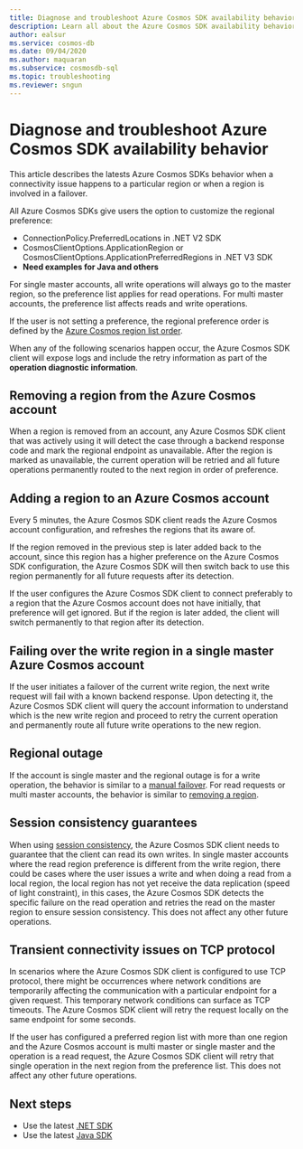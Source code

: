 ```yaml
---
title: Diagnose and troubleshoot Azure Cosmos SDK availability behavior
description: Learn all about the Azure Cosmos SDK availability behavior when operating in multi regional environments.
author: ealsur
ms.service: cosmos-db
ms.date: 09/04/2020
ms.author: maquaran
ms.subservice: cosmosdb-sql
ms.topic: troubleshooting
ms.reviewer: sngun
---
```

# Diagnose and troubleshoot Azure Cosmos SDK availability behavior

This article describes the latests Azure Cosmos SDKs behavior when a connectivity issue happens to a particular region or when a region is involved in a failover.

All Azure Cosmos SDKs give users the option to customize the regional preference:

* ConnectionPolicy.PreferredLocations in .NET V2 SDK
* CosmosClientOptions.ApplicationRegion or CosmosClientOptions.ApplicationPreferredRegions in .NET V3 SDK
* **Need examples for Java and others**

For single master accounts, all write operations will always go to the master region, so the preference list applies for read operations. For multi master accounts, the preference list affects reads and write operations.

If the user is not setting a preference, the regional preference order is defined by the [Azure Cosmos region list order](distribute-data-globally.md).

When any of the following scenarios happen occur, the Azure Cosmos SDK client will expose logs and include the retry information as part of the **operation diagnostic information**.

## Removing a region from the Azure Cosmos account

When a region is removed from an account, any Azure Cosmos SDK client that was actively using it will detect the case through a backend response code and mark the regional endpoint as unavailable. After the region is marked as unavailable, the current operation will be retried and all future operations permanently routed to the next region in order of preference.

## Adding a region to an Azure Cosmos account

Every 5 minutes, the Azure Cosmos SDK client reads the Azure Cosmos account configuration, and refreshes the regions that its aware of.

If the region removed in the previous step is later added back to the account, since this region has a higher preference on the Azure Cosmos SDK configuration, the Azure Cosmos SDK will then switch back to use this region permanently for all future requests after its detection.

If the user configures the Azure Cosmos SDK client to connect preferably to a region that the Azure Cosmos account does not have initially, that preference will get ignored. But if the region is later added, the client will switch permanently to that region after its detection.

## Failing over the write region in a single master Azure Cosmos account

If the user initiates a failover of the current write region, the next write request will fail with a known backend response. Upon detecting it, the Azure Cosmos SDK client will query the account information to understand which is the new write region and proceed to retry the current operation and permanently route all future write operations to the new region.

## Regional outage

If the account is single master and the regional outage is for a write operation, the behavior is similar to a [manual failover](#failing-over-the-write-region-in-a-single-master-azure-cosmos-account). For read requests or multi master accounts, the behavior is similar to [removing a region](#removing-a-region-from-the-azure-cosmos-account).

## Session consistency guarantees

When using [session consistency](consistency-levels.md#guarantees-associated-with-consistency-levels), the Azure Cosmos SDK client needs to guarantee that the client can read its own writes. In single master accounts where the read region preference is different from the write region, there could be cases where the user issues a write and when doing a read from a local region, the local region has not yet receive the data replication (speed of light constraint), in this cases, the Azure Cosmos SDK detects the specific failure on the read operation and retries the read on the master region to ensure session consistency. This does not affect any other future operations.

## Transient connectivity issues on TCP protocol

In scenarios where the Azure Cosmos SDK client is configured to use TCP protocol, there might be occurrences where network conditions are temporarily affecting the communication with a particular endpoint for a given request. This temporary network conditions can surface as TCP timeouts. The Azure Cosmos SDK client will retry the request locally on the same endpoint for some seconds.

If the user has configured a preferred region list with more than one region and the Azure Cosmos account is multi master or single master and the operation is a read request, the Azure Cosmos SDK client will retry that single operation in the next region from the preference list. This does not affect any other future operations.

## Next steps

* Use the latest [.NET SDK](sql-api-sdk-dotnet-standard.md)
* Use the latest [Java SDK](sql-api-sdk-java-v4.md)

 <!--Anchors-->
[Common issues and workarounds]: #common-issues-workarounds
[Enable client SDK logging]: #logging
[Azure SNAT (PAT) port exhaustion]: #snat
[Production check list]: #production-check-list
